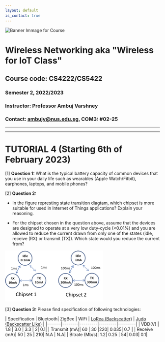 ```yaml
---
layout: default
is_contact: true
---
```


![Banner Immage for Course](cs4222_banner.png)  

# Wireless Networking aka "Wireless for IoT Class"
## Course code: CS4222/CS5422  
### Semester 2, 2022/2023
### Instructor: Professor Ambuj Varshney
### Contact: [ambujv@nus.edu.sg](mailto:ambujv@nus.edu.sg), COM3: #02-25     

----
****

# TUTORIAL 4 (Starting 6th of February 2023)


[1] **Question 1:** What is the typical battery capacity of common devices that you use in your daily life such as wearables (Apple Watch/Fitbit), earphones, laptops, and mobile phones?

[2] **Question 2:**
* In the figure represting state transition diagtam, which chipset is more suitable for used in Internet of Things applications? Explain your reasoning.

* For the chipset chosen in the question above, assume that the devices are designed to operate at a very low duty-cycle (<0.01%) and you are allowed to reduce the current drawn from only one of the states (idle, receive (RX) or transmit (TX)). Which state would you reduce the current from?    

![Question2, Tutorial](tutorial4_question2.png)  

[3] **Question 3:**  Please find specification of following technologies:


| Specification | Bluetooth| ZigBee | WiFi | [LoRea (Backscatter)](https://www.diva-portal.org/smash/get/diva2:1163386/FULLTEXT01.pdf) | [Judo (Backscatter Like)](https://www.diva-portal.org/smash/get/diva2:1713259/FULLTEXT02) | 
|-------|--------|---------|---------|---------|
| VDD(V) | 1.8 | 3.0 | 3.3 | 2| 0.1|
| Transmit (mA)| 60 | 30 |220| 0.035| 0.7 |
| Receive (mA)| 50 | 25 | 210| N.A | N.A|
| Bitrate (Mb/s)| 1.2| 0.25 | 54| 0.03| 0.1|




























